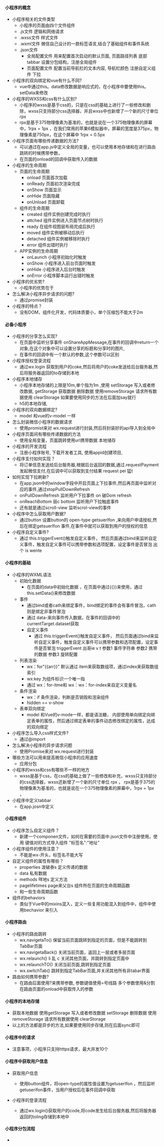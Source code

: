 



#### 小程序的概念

- 小程序相关的文件类型
    - 小程序的页面由四个文件组件
    - .js文件   逻辑和网络请求
    - .wxss文件   样式文件
    - .wxml文件   微信自己设计的一款标签语言,结合了基础组件和事件系统
    - .json文件
        - 全局配置文件  用来配置首次启动的默认页面, 页面路径列表 底部tabbar 设置分包结构，注册全局组件
        - 页面配置文件  配置当前导航栏的文本内容, 导航栏颜色 注册自定义组件 下拉
- 小程序的双向绑定和vue有什么不同?
    - vue中通过this。data修改数据是响应式的，在小程序中要使用this。setData来修改
- 小程序的WXSS和css有什么区别?
    - 小程序的wxss是基于css的，只是在css的基础上进行了一些修改和删除，wxss只支持部分css选择器，并且wxss中也新增了一个新的尺寸单位rpx
    - rpx是基于375物理像素为基准的，也就是说在一个375物理像素的屏幕中，1rpx = 1px ，在我们常用的苹果6模拟器中，屏幕的宽度是375px，物理像素是750px，在这个屏幕中 1rpx = 0.5px
- 小程序页面有哪些传递数据的方法?
    - 可以通过在app.js中定义全局的变量，也可以使用本地存储和在进行路由跳转的时候携带参数，
    - 在页面的onload的回调中获取传入的数据
- 小程序的生命周期
    - 页面的生命周期
        - onload  页面首次加载
        - onReady 页面初次渲染完成
        - onShow  页面显示
        - onHide 页面隐藏
        - onUnload 页面卸载
    - 组件的生命周期
        - created 组件实例创建完成时执行
        - attched 组件实例进入页面节点树时执行
        - ready  在组件视图层布局完成后执行
        - moved  组件实例被移动后执行
        - detached  组件实例被移除时执行
        - error  组件出错时执行
    - APP实例的生命周期
        - onLaunch   小程序初始化时触发
        - onShow     小程序进入前台页面时触发
        - onHide   小程序进入后台时触发
        - onError  小程序脚本运行出错时触发
- 小程序的优劣势?
    - 小程序的优势在于
- 怎么解决小程序异步请求的问题?
    - 通过promise封装
- 小程序的特点？
    - 没有DOM，组件化开发，代码体质要小，单个压缩包不能大于2m





#### 必备小程序

- 小程序的分享怎么实现?
    - 在页面中监听分享事件 onShareAppMessage,在事件的回调中return一个对象,在这个对象中可以设置分享的标题和分享时的图片,
    - 在事件的回调中有一个默认的参数,这个参数可以区别
- 小程序授权登录流程
    - 通过wx.login 获取到用户的coke,然后将用户的coke发送给后台服务器,然后将服务器返回的to存储到本地
- 小程序本地储存
    - 小程序本地存储的上限是10m,单个指为1m ,使用 setStorage 写入或者修改数据, getStorage 获取数据  删除数据 使用removeStorage  请求所有数据使用 clearStorage  如果要使用同步的方法在后面加say就行
    - h5的本地存储, 
- 小程序的双向数据绑定?
    - model 和vue的v-model 一样
- 怎么封装微信小程序的数据请求
    - 使用promist来对 wx.request进行封装,然后将封装好的api导入到全局中
- 小程序页面间有哪些传递数据的方法
    - 使用全局变量，页面跳转使用url携带数据 本地储存
- 小程序的开发流程
    - 注册小程序账号, 下载开发者工具, 使用appid创建项目,
- 小程序支付如何实现？
    - 将订单信息发送给后台服务器,根据后台返回的数据,通过.requestPayment发起微信支付,在后调中可以获取到支付结果  request pei 猛t
- 如何实现下拉刷新?
    - 在app.json中的window字段中开启页面上下拉事件,然后再页面中监听对应的事件,通过stopPullDownRefresh 
    - onPullDownRefresh 监听用户下拉事件  on 破Dom refresh
    - onReachBottom 丽c bottom 监听用户下拉触底事件
    - 还有就是通过scroll-view 监听scrol-view的事件
- 小程序中怎么获取用户数据?
    - 通过button 设置button的 open-type getsuerIfon ,来向用户申请授权,然后在绑定getsuerIfon 事件,在事件中就可以获取到用户的授权的信息
- 小程序自定义事件?
    - 通过 this.triggerEvent()触发自定义事件， 然后页面通过bind来监听自定义事件，触发自定义事件可以携带参数和选项配置，设定事件是否冒泡  出个 is wente



#### 小程序的基础

- 小程序的WXML语法
    - 初始化数据  
        - 在页面的data中初始化数据 ，在页面中通过{{}}来使用，通过this.setData()来修改数据
    - 事件        
        - 通过bind或者cath来绑定事件，bind绑定的事件会有事件冒泡，cath则是绑定非事件冒泡
        - 通过 data-来向事件传入数据，在事件的回调中的currentTarget.dataset获取
        - 自定义事件
            - 通过 this.triggerEvent()触发自定义事件， 然后页面通过bind来监听自定义事件，触发自定义事件可以携带参数和选项配置，设定事件是否冒泡   triggerEvent 出哥ie v t  参数1 事件字符串 参数2 携带的数据  参数3 旋转配置
    - 列表渲染
        - wx：for"{{arr}}"   默认通过 item来获取数组项，通过index来获取数组索引
        - wx:key 为组件标识一个唯一指
        - 通过 wx：for-itme和 wx：wx：for-index来自定义变量名
    - 条件渲染
        - wx：if 条件渲染，判断是否销毁和渲染组件
        - hidden == v-show
    - 表单双向绑定 
        - model 和Vue的v-mode一样，都是语法糖， 内部使用单向绑定向绑定表单的属性，然后通过绑定表单的事件动态修改绑定的属性，达成的双向绑定
- 小程序怎么导入css样式文件?
    - 通过@import
- 怎么解决小程序的异步请求问题
    - 使用Promise来对 wx.request进行封装
- 哪些方法可以用来提高微信小程序的应用速度
    - 应用分包
- 小程序的wxss和css有哪些不一样的地方
    - wxss是基于css，在css的基础上做了一些修改和补充，wxss只支持部分的css选择器，wxss还新增了一个新的尺寸单位 rpx ， rpx是基于375的物理像素为基准的，也就是说在一个375物理像素的屏幕中，1rpx = 1px ，
- 小程序中定义tabbar
    - 在app.josn中定义




#### 小程序组件

- 小程序怎么自定义组件？
    - 新建一个componen文件，如何在需要的页面中.json文件中注册使用，使用 键值对的方式导入组件 "标签名":"地址"
- 小程序组件的使用注意？
    - 不能是wx-开头，标签名不能大写
- 自定义组件的属性有哪些？
    - properties  泼破泰s 定义传递的数据
    - data        私有数据
    - methods 咩地s  定义方法
    - pagelifetimes page来父台s   组件所在页面的生命周期函数
    - 和一些生命周期函数
- 组件的behaviors 
    - 类似于Vue中的mixins混入，定义一些复用功能混入到组件中，组件中使用bechavior 来引入





#### 小程序路由

- 小程序的路由跳转
    - wx.navigetaTo()       保留当前页面跳转到指定的页面，但是不能跳转到TabBar页面
    - wx.navigetaBack()     关闭当前页面，返回上一层或者多层页面
    - wx.relaunch()   li 乱 c   关闭其他页面，并跳转到指定页面中
    - wx.relaunchTO()        关闭当前页面,跳转到指定页面 
    - wx.switchTab()        跳转到指定TabBar页面,并关闭其他所有非tabar界面
- 路由如何携带参数?
    - 在路由后面使用?来携带参数, 参数键值使用=号线路  多个参数使用&分割  在路由页面的onload中获取传入的参数

#### 小程序的本地存储

- 获取本地数据 使用getStorage 写入或者修改数据  setStorage  删除数据 使用removeStorage  请求所有数据使用 clearStorage
- 以上的方法都是异步的方法,如果要使用同步存储,则在后面sync即可

#### 小程序中的请求

- 注意事项，小程序只支持https请求，最大并发10个

#### 小程序中获取用户信息

- 获取用户信息
    - 使用button组件，将open-type的属性值设置为getuserIfon  ，然后监听getuserifon事件，当用户授权后在事件回调中获取

- 小程序的登录流程
    - 通过wx.login()获取用户的code,将code发生给后台服务器,然后将服务器返回的toling存储到本地中

#### 小程序分包流程

- 

